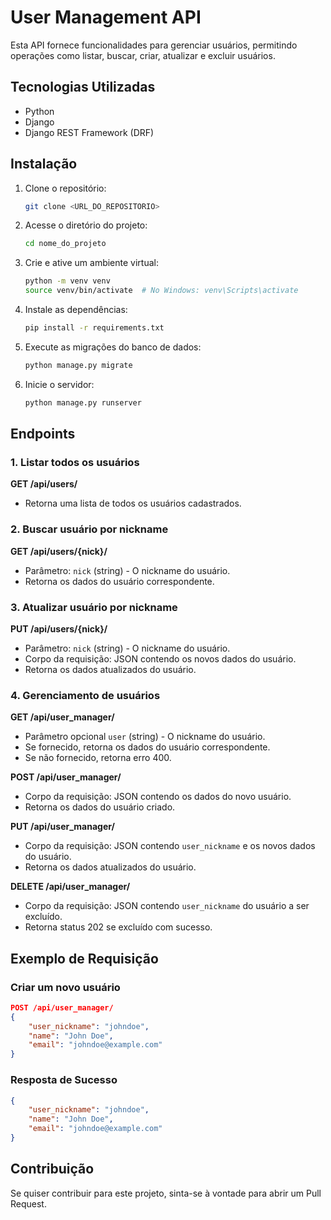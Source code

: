 # User Management API

Esta API fornece funcionalidades para gerenciar usuários, permitindo operações como listar, buscar, criar, atualizar e excluir usuários.

## Tecnologias Utilizadas
- Python
- Django
- Django REST Framework (DRF)

## Instalação

1. Clone o repositório:
   ```sh
   git clone <URL_DO_REPOSITORIO>
   ```

2. Acesse o diretório do projeto:
   ```sh
   cd nome_do_projeto
   ```

3. Crie e ative um ambiente virtual:
   ```sh
   python -m venv venv
   source venv/bin/activate  # No Windows: venv\Scripts\activate
   ```

4. Instale as dependências:
   ```sh
   pip install -r requirements.txt
   ```

5. Execute as migrações do banco de dados:
   ```sh
   python manage.py migrate
   ```

6. Inicie o servidor:
   ```sh
   python manage.py runserver
   ```

## Endpoints

### 1. Listar todos os usuários
   **GET /api/users/**
   - Retorna uma lista de todos os usuários cadastrados.

### 2. Buscar usuário por nickname
   **GET /api/users/{nick}/**
   - Parâmetro: `nick` (string) - O nickname do usuário.
   - Retorna os dados do usuário correspondente.

### 3. Atualizar usuário por nickname
   **PUT /api/users/{nick}/**
   - Parâmetro: `nick` (string) - O nickname do usuário.
   - Corpo da requisição: JSON contendo os novos dados do usuário.
   - Retorna os dados atualizados do usuário.

### 4. Gerenciamento de usuários
   **GET /api/user_manager/**
   - Parâmetro opcional `user` (string) - O nickname do usuário.
   - Se fornecido, retorna os dados do usuário correspondente.
   - Se não fornecido, retorna erro 400.

   **POST /api/user_manager/**
   - Corpo da requisição: JSON contendo os dados do novo usuário.
   - Retorna os dados do usuário criado.

   **PUT /api/user_manager/**
   - Corpo da requisição: JSON contendo `user_nickname` e os novos dados do usuário.
   - Retorna os dados atualizados do usuário.

   **DELETE /api/user_manager/**
   - Corpo da requisição: JSON contendo `user_nickname` do usuário a ser excluído.
   - Retorna status 202 se excluído com sucesso.

## Exemplo de Requisição

### Criar um novo usuário
```json
POST /api/user_manager/
{
    "user_nickname": "johndoe",
    "name": "John Doe",
    "email": "johndoe@example.com"
}
```

### Resposta de Sucesso
```json
{
    "user_nickname": "johndoe",
    "name": "John Doe",
    "email": "johndoe@example.com"
}
```

## Contribuição
Se quiser contribuir para este projeto, sinta-se à vontade para abrir um Pull Request.

